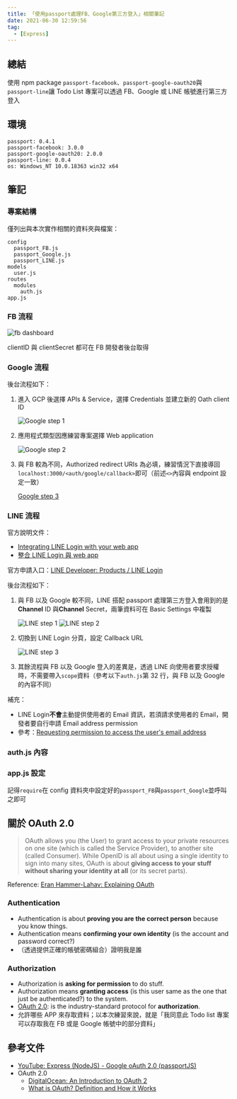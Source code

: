 ```yaml
---
title: 「使用passport處理FB、Google第三方登入」相關筆記
date: 2021-06-30 12:59:56
tag:
  - [Express]
---
```


## 總結

使用 npm package `passport-facebook`、`passport-google-oauth20`與`passport-line`讓 Todo List 專案可以透過 FB、Google 或 LINE 帳號進行第三方登入

## 環境

```
passport: 0.4.1
passport-facebook: 3.0.0
passport-google-oauth20: 2.0.0
passport-line: 0.0.4
os: Windows_NT 10.0.18363 win32 x64
```

## 筆記

### 專案結構

僅列出與本次實作相關的資料夾與檔案：

```
config
  passport_FB.js
  passport_Google.js
  passport_LINE.js
models
  user.js
routes
  modules
    auth.js
app.js
```

### FB 流程

<script src="https://gist.github.com/tzynwang/7b5d441f8127653fac09bbebd9a9ac0f.js"></script>

![fb dashboard](/2021/express-passport-facebook-google-line/fb_dashboard.jpg)

clientID 與 clientSecret 都可在 FB 開發者後台取得

### Google 流程

<script src="https://gist.github.com/tzynwang/26b84e1bfaccf5dc353ad01b0d2cfd65.js"></script>

後台流程如下：

1. 進入 GCP 後選擇 APIs & Service，選擇 Credentials 並建立新的 Oath client ID

   ![Google step 1](/2021/express-passport-facebook-google-line/Google_step1.jpg)

2. 應用程式類型因應練習專案選擇 Web application

   ![Google step 2](/2021/express-passport-facebook-google-line/Google_step2.jpg)

3. 與 FB 較為不同，Authorized redirect URIs 為必填，練習情況下直接導回`localhost:3000/<auth/google/callback>`即可（前述`<>`內容與 endpoint 設定一致）

   [Google step 3](/2021/express-passport-facebook-google-line/Google_step3.jpg)

### LINE 流程

<script src="https://gist.github.com/tzynwang/21340bfe58134bb6e1cb6a07e9def494.js"></script>

官方說明文件：

- [Integrating LINE Login with your web app](https://developers.line.biz/en/docs/line-login/integrate-line-login/)
- [整合 LINE Login 與 web app](https://developers.line.biz/zh-hant/docs/line-login/integrate-line-login/)

官方申請入口：[LINE Developer: Products / LINE Login](https://developers.line.biz/en/services/line-login/)

後台流程如下：

1. 與 FB 以及 Google 較不同，LINE 搭配 passport 處理第三方登入會用到的是**Channel** ID 與**Channel** Secret，兩筆資料可在 Basic Settings 中複製

   ![LINE step 1](/2021/express-passport-facebook-google-line/LINE_dashboard1.jpg)
   ![LINE step 2](/2021/express-passport-facebook-google-line/LINE_dashboard2.jpg)

2. 切換到 LINE Login 分頁，設定 Callback URL

   ![LINE step 3](/2021/express-passport-facebook-google-line/LINE_dashboard3.jpg)

3. 其餘流程與 FB 以及 Google 登入的差異是，透過 LINE 向使用者要求授權時，不需要帶入`scope`資料（參考以下`auth.js`第 32 行，與 FB 以及 Google 的內容不同）

補充：

- LINE Login**不會**主動提供使用者的 Email 資訊，若須請求使用者的 Email，開發者要自行申請 Email address permission
- 參考：[Requesting permission to access the user's email address](https://developers.line.biz/en/docs/line-login/integrate-line-login/#applying-for-email-permission)

### auth.js 內容

<script src="https://gist.github.com/tzynwang/302a2a4b7098456bcd09f233093946a6.js"></script>

### app.js 設定

<script src="https://gist.github.com/tzynwang/e9758c91408f8062498e2ef7f3ea6207.js"></script>

記得`require`在 config 資料夾中設定好的`passport_FB`與`passport_Google`並呼叫之即可

## 關於 OAuth 2.0

> OAuth allows you (the User) to grant access to your private resources on one site (which is called the Service Provider), to another site (called Consumer). While OpenID is all about using a single identity to sign into many sites, OAuth is about **giving access to your stuff without sharing your identity at all** (or its secret parts).

Reference: [Eran Hammer-Lahav: Explaining OAuth](https://hueniversedotcom.wordpress.com/2007/09/05/explaining-oauth/)

### Authentication

- Authentication is about **proving you are the correct person** because you know things.
- Authentication means **confirming your own identity** (is the account and password correct?)
- （透過提供正確的帳號密碼組合）證明我是誰

### Authorization

- Authorization is **asking for permission** to do stuff.
- Authorization means **granting access** (is this user same as the one that just be authenticated?) to the system.
- [OAuth 2.0](https://oauth.net/2/): is the industry-standard protocol for **authorization**.
- 允許哪些 APP 來存取資料；以本次練習來說，就是「我同意此 Todo list 專案可以存取我在 FB 或是 Google 帳號中的部分資料」

## 參考文件

- [YouTube: Express (NodeJS) - Google oAuth 2.0 (passportJS)](https://youtu.be/o9e3ex-axzA)
- OAuth 2.0
  - [DigitalOcean: An Introduction to OAuth 2](https://www.digitalocean.com/community/tutorials/an-introduction-to-oauth-2)
  - [What is OAuth? Definition and How it Works](https://www.varonis.com/blog/what-is-oauth/)
